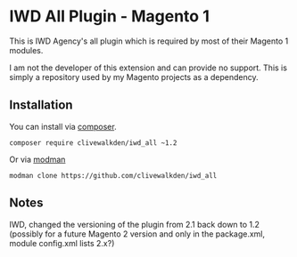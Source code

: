 # IWD All Plugin - Magento 1

This is IWD Agency's all plugin which is required by most of their Magento 1 modules.

I am not the developer of this extension and can provide no support. This is simply a repository used by my Magento projects as a dependency.

## Installation

You can install via [composer](https://getcomposer.org/).
```
composer require clivewalkden/iwd_all ~1.2
```

Or via [modman](https://github.com/colinmollenhour/modman)

```
modman clone https://github.com/clivewalkden/iwd_all
```

## Notes
IWD, changed the versioning of the plugin from 2.1 back down to 1.2 (possibly for a future Magento 2 version and only in the package.xml, module config.xml lists 2.x?)

